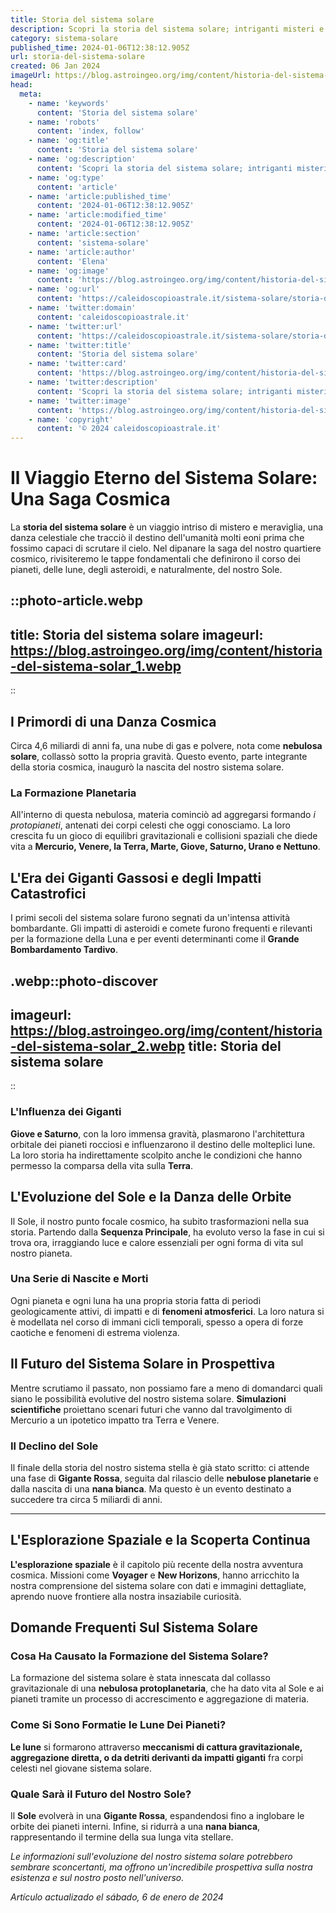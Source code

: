 ```yaml
---
title: Storia del sistema solare
description: Scopri la storia del sistema solare; intriganti misteri e scoperte sorprendenti. Un viaggio affascinante dalle origini ai giorni nostri.
category: sistema-solare
published_time: 2024-01-06T12:38:12.905Z
url: storia-del-sistema-solare
created: 06 Jan 2024
imageUrl: https://blog.astroingeo.org/img/content/historia-del-sistema-solar_1.webp
head:
  meta:
    - name: 'keywords'
      content: 'Storia del sistema solare'
    - name: 'robots'
      content: 'index, follow'
    - name: 'og:title'
      content: 'Storia del sistema solare'
    - name: 'og:description'
      content: 'Scopri la storia del sistema solare; intriganti misteri e scoperte sorprendenti. Un viaggio affascinante dalle origini ai giorni nostri.'
    - name: 'og:type'
      content: 'article'
    - name: 'article:published_time'
      content: '2024-01-06T12:38:12.905Z'
    - name: 'article:modified_time'
      content: '2024-01-06T12:38:12.905Z'
    - name: 'article:section'
      content: 'sistema-solare'
    - name: 'article:author'
      content: 'Elena'
    - name: 'og:image'
      content: 'https://blog.astroingeo.org/img/content/historia-del-sistema-solar_1.webp'
    - name: 'og:url'
      content: 'https://caleidoscopioastrale.it/sistema-solare/storia-del-sistema-solare'
    - name: 'twitter:domain'
      content: 'caleidoscopioastrale.it'
    - name: 'twitter:url'
      content: 'https://caleidoscopioastrale.it/sistema-solare/storia-del-sistema-solare'
    - name: 'twitter:title'
      content: 'Storia del sistema solare'
    - name: 'twitter:card'
      content: 'https://blog.astroingeo.org/img/content/historia-del-sistema-solar_1.webp'
    - name: 'twitter:description'
      content: 'Scopri la storia del sistema solare; intriganti misteri e scoperte sorprendenti. Un viaggio affascinante dalle origini ai giorni nostri.'
    - name: 'twitter:image'
      content: 'https://blog.astroingeo.org/img/content/historia-del-sistema-solar_1.webp'
    - name: 'copyright'
      content: '© 2024 caleidoscopioastrale.it'
---
```

# Il Viaggio Eterno del Sistema Solare: Una Saga Cosmica

La **storia del sistema solare** è un viaggio intriso di mistero e meraviglia, una danza celestiale che tracciò il destino dell'umanità molti eoni prima che fossimo capaci di scrutare il cielo. Nel dipanare la saga del nostro quartiere cosmico, rivisiteremo le tappe fondamentali che definirono il corso dei pianeti, delle lune, degli asteroidi, e naturalmente, del nostro Sole.

::photo-article.webp
---
title: Storia del sistema solare
imageurl: https://blog.astroingeo.org/img/content/historia-del-sistema-solar_1.webp
---
::

## I Primordi di una Danza Cosmica

Circa 4,6 miliardi di anni fa, una nube di gas e polvere, nota come **nebulosa solare**, collassò sotto la propria gravità. Questo evento, parte integrante della storia cosmica, inaugurò la nascita del nostro sistema solare.

### La Formazione Planetaria

All'interno di questa nebulosa, materia cominciò ad aggregarsi formando *i protopianeti*, antenati dei corpi celesti che oggi conosciamo. La loro crescita fu un gioco di equilibri gravitazionali e collisioni spaziali che diede vita a **Mercurio, Venere, la Terra, Marte, Giove, Saturno, Urano e Nettuno**.

## L'Era dei Giganti Gassosi e degli Impatti Catastrofici

I primi secoli del sistema solare furono segnati da un'intensa attività bombardante. Gli impatti di asteroidi e comete furono frequenti e rilevanti per la formazione della Luna e per eventi determinanti come il **Grande Bombardamento Tardivo**.

.webp::photo-discover
---
imageurl: https://blog.astroingeo.org/img/content/historia-del-sistema-solar_2.webp
title: Storia del sistema solare
---
::

### L'Influenza dei Giganti

**Giove e Saturno**, con la loro immensa gravità, plasmarono l'architettura orbitale dei pianeti rocciosi e influenzarono il destino delle molteplici lune. La loro storia ha indirettamente scolpito anche le condizioni che hanno permesso la comparsa della vita sulla **Terra**.

## L'Evoluzione del Sole e la Danza delle Orbite

Il Sole, il nostro punto focale cosmico, ha subito trasformazioni nella sua storia. Partendo dalla **Sequenza Principale**, ha evoluto verso la fase in cui si trova ora, irraggiando luce e calore essenziali per ogni forma di vita sul nostro pianeta.

### Una Serie di Nascite e Morti

Ogni pianeta e ogni luna ha una propria storia fatta di periodi geologicamente attivi, di impatti e di **fenomeni atmosferici**. La loro natura si è modellata nel corso di immani cicli temporali, spesso a opera di forze caotiche e fenomeni di estrema violenza.

## Il Futuro del Sistema Solare in Prospettiva

Mentre scrutiamo il passato, non possiamo fare a meno di domandarci quali siano le possibilità evolutive del nostro sistema solare. **Simulazioni scientifiche** proiettano scenari futuri che vanno dal travolgimento di Mercurio a un ipotetico impatto tra Terra e Venere.

### Il Declino del Sole

Il finale della storia del nostro sistema stella è già stato scritto: ci attende una fase di **Gigante Rossa**, seguita dal rilascio delle **nebulose planetarie** e dalla nascita di una **nana bianca**. Ma questo è un evento destinato a succedere tra circa 5 miliardi di anni.

---

## L'Esplorazione Spaziale e la Scoperta Continua

**L'esplorazione spaziale** è il capitolo più recente della nostra avventura cosmica. Missioni come **Voyager** e **New Horizons**, hanno arricchito la nostra comprensione del sistema solare con dati e immagini dettagliate, aprendo nuove frontiere alla nostra insaziabile curiosità.

## Domande Frequenti Sul Sistema Solare

### Cosa Ha Causato la Formazione del Sistema Solare?
La formazione del sistema solare è stata innescata dal collasso gravitazionale di una **nebulosa protoplanetaria**, che ha dato vita al Sole e ai pianeti tramite un processo di accrescimento e aggregazione di materia.

### Come Si Sono Formatie le Lune Dei Pianeti?
**Le lune** si formarono attraverso **meccanismi di cattura gravitazionale, aggregazione diretta, o da detriti derivanti da impatti giganti** fra corpi celesti nel giovane sistema solare.

### Quale Sarà il Futuro del Nostro Sole?
Il **Sole** evolverà in una **Gigante Rossa**, espandendosi fino a inglobare le orbite dei pianeti interni. Infine, si ridurrà a una **nana bianca**, rappresentando il termine della sua lunga vita stellare.

*Le informazioni sull'evoluzione del nostro *sistema solare* potrebbero sembrare sconcertanti, ma offrono un'incredibile prospettiva sulla nostra esistenza e sul nostro posto nell'universo.*

_Artículo actualizado el sábado, 6 de enero de 2024_